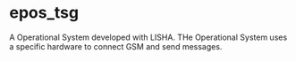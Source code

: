 epos_tsg
========

A Operational System developed with LISHA. 
THe Operational System uses a specific hardware to connect GSM and send messages. 
